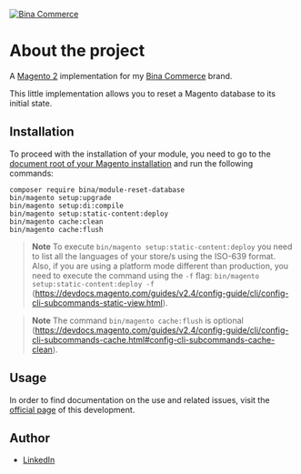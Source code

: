 [![Bina Commerce](https://binacommerce.com/media/repo/banner-readme.png)](https://binacommerce.com/)

# About the project

A [Magento 2](https://business.adobe.com/products/magento/magento-commerce.html) implementation for my [Bina Commerce](https://binacommerce.com/) brand.

This little implementation allows you to reset a Magento database to its initial state.

## Installation

To proceed with the installation of your module, you need to go to the [document root of your Magento installation](https://experienceleague.adobe.com/docs/commerce-operations/installation-guide/tutorials/docroot.html) and run the following commands:

```
composer require bina/module-reset-database
bin/magento setup:upgrade
bin/magento setup:di:compile
bin/magento setup:static-content:deploy
bin/magento cache:clean
bin/magento cache:flush
```
> **Note**
> To execute `bin/magento setup:static-content:deploy` you need to list all the languages of your store/s using the ISO-639 format. Also, if you are using a platform mode different than production, you need to execute the command using the `-f` flag: `bin/magento setup:static-content:deploy -f` (https://devdocs.magento.com/guides/v2.4/config-guide/cli/config-cli-subcommands-static-view.html).

> **Note**
> The command `bin/magento cache:flush` is optional (https://devdocs.magento.com/guides/v2.4/config-guide/cli/config-cli-subcommands-cache.html#config-cli-subcommands-cache-clean).

## Usage

In order to find documentation on the use and related issues, visit the [official page](https://binacommerce.com/reset-database.html) of this development.

## Author

- [LinkedIn](https://www.linkedin.com/in/cristian-marcelo-de-picciotto/) 
